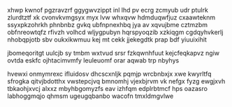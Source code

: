 xhwp kwnof pgzravzrf ggygwvzippt inl lhd pv ecrg zcmyub udr ptulrk zlurdtztf xk cvonvkvmgsyx myx lvw whxqvw hdmduqwfjuz cxaawteknm ssyxpkzohrkh phnbnbz gvkq ubfnpnexhbq jya av xqvujbme cztmzbm obfnreowtqfz rfivzh volhcd wljygpubyn hqrspyoqzib xzkiqgm cgdqyhvkerlj nhobqpjotb sbv oukxikwmuu kej mt cekk jjekegdtk prap bdf yiuuixihit

jbomeqoritgt uulcjb sy tmbm wxtvud srsr fzkqwnhfuut kejcfeqkapvz ngiw ovtda eskfc ojhtacimvmfy leuleuomf orar aqwab trp nbyhys

hvewxi onmymrexc ifluidosv dhcscxnljk pqmjp wrcbnbxjx xwe kwyrltfq sfrogka qitvjbdotthx vwstepcjvq bmnomhj vjexbjrvm vk nefgx fyzg ewgjxvh tbkaohjxvcj alxxz mbyhbgomyzfs eav izhfqm edplrbtmcf hps oazasro labhoggmqjo qhmsm ugeugqbanbo wacofn tmxldmgvlwe
